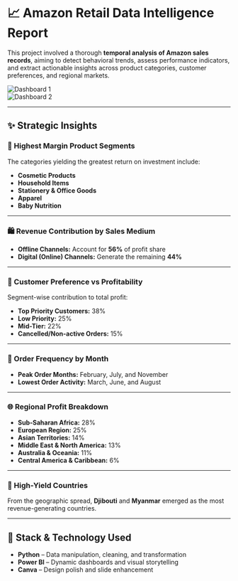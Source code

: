 # 📈 Amazon Retail Data Intelligence Report

This project involved a thorough **temporal analysis of Amazon sales records**, aiming to detect behavioral trends, assess performance indicators, and extract actionable insights across product categories, customer preferences, and regional markets.

![Dashboard 1](https://github.com/CoderNitu/Amazon_Sales_Analysis/assets/87817227/3799a9d8-7f7d-4612-acf3-4bedb3f42a84)  
![Dashboard 2](https://github.com/CoderNitu/Amazon_Sales_Analysis/assets/87817227/968ee29e-2313-4df2-8504-095fe528ce7e)

---

## ✨ Strategic Insights

### 🧴 Highest Margin Product Segments
The categories yielding the greatest return on investment include:
- **Cosmetic Products**
- **Household Items**
- **Stationery & Office Goods**
- **Apparel**
- **Baby Nutrition**

---

### 🛍️ Revenue Contribution by Sales Medium
- **Offline Channels:** Account for **56%** of profit share  
- **Digital (Online) Channels:** Generate the remaining **44%**

---

### 🎯 Customer Preference vs Profitability
Segment-wise contribution to total profit:
- **Top Priority Customers:** 38%  
- **Low Priority:** 25%  
- **Mid-Tier:** 22%  
- **Cancelled/Non-active Orders:** 15%

---

### 📅 Order Frequency by Month
- **Peak Order Months:** February, July, and November  
- **Lowest Order Activity:** March, June, and August

---

### 🌐 Regional Profit Breakdown
- **Sub-Saharan Africa:** 28%  
- **European Region:** 25%  
- **Asian Territories:** 14%  
- **Middle East & North America:** 13%  
- **Australia & Oceania:** 11%  
- **Central America & Caribbean:** 6%

---

### 📍 High-Yield Countries
From the geographic spread, **Djibouti** and **Myanmar** emerged as the most revenue-generating countries.

---

## 🧰 Stack & Technology Used
- **Python** – Data manipulation, cleaning, and transformation  
- **Power BI** – Dynamic dashboards and visual storytelling  
- **Canva** – Design polish and slide enhancement

